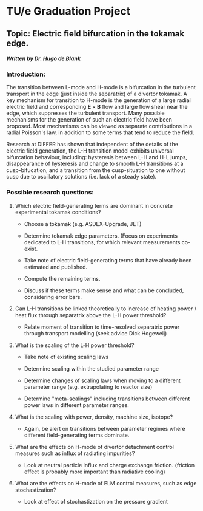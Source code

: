 # TU/e Graduation Project

## Topic: Electric field bifurcation in the tokamak edge.

#### _Written by Dr. Hugo de Blank_

### Introduction:
The transition between L-mode and H-mode is a bifurcation in the turbulent transport in the edge (just inside the separatrix) of a divertor tokamak. A key mechanism for transition to H-mode is the generation of a large radial electric field and corresponding $\mathbf{E}\times\mathbf{B}$ flow and large flow shear near the edge, which suppresses the turbulent transport. Many possible mechanisms for the generation of such an electric field have been proposed. Most mechanisms can be viewed as separate contributions in a radial Poisson's law, in addition to some terms that tend to reduce the field.

Research at DIFFER has shown that independent of the details of the electric field generation, the L-H transition model exhibits universal bifurcation behaviour, including: hysteresis between L-H and H-L jumps, disappearance of hysteresis and change to smooth L-H transitions at a cusp-bifucation, and a transition from the cusp-situation to one without cusp due to oscillatory solutions (i.e. lack of a steady state).

### Possible research questions:

1. Which electric field-generating terms are dominant in concrete
   experimental tokamak conditions?

	+ Choose a tokamak (e.g. ASDEX-Upgrade, JET)

	+ Determine tokamak edge parameters. (Focus on experiments dedicated to L-H transitions, for which relevant measurements co-exist.

	+ Take note of electric field-generating terms that have already been estimated and published.

	+ Compute the remaining terms.

	+ Discuss if these terms make sense and what can be concluded, considering error bars.

2. Can L-H transitions be linked theoretically to increase of heating power / heat flux through separatrix above the L-H power threshold?

	- Relate moment of transition to time-resolved separatrix power through transport modelling (seek advice Dick Hogeweij)

3. What is the scaling of the L-H power threshold?

	- Take note of existing scaling laws

	- Determine scaling within the studied parameter range

	- Determine changes of scaling laws when moving to a different parameter range (e.g. extrapolating to reactor size)

	- Determine "meta-scalings" including transitions between different power laws in different parameter ranges.

4. What is the scaling with power, density, machine size, isotope?

	- Again, be alert on transitions between parameter regimes where different field-generating terms dominate.

5. What are the effects on H-mode of divertor detachment control measures such as influx of radiating impurities?

	- Look at neutral particle influx and charge exchange friction. (friction effect is probably more important than radiative cooling)

6. What are the effects on H-mode of ELM control measures, such as edge stochastization?

	- Look at effect of stochastization on the pressure gradient
